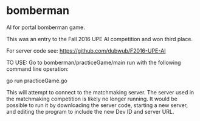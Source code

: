 # bomberman
AI for portal bomberman game.

This was an entry to the Fall 2016 UPE AI competition and won third place.

For server code see:
https://github.com/dubwub/F2016-UPE-AI

TO USE:
Go to bomberman/practiceGame/main
run with the following command line operation:

go run practiceGame.go

This will attempt to connect to the matchmaking server.
The server used in the matchmaking competition is likely no longer running. It would be possible to run 
it by downloading the server code, starting a new server, and editing the program to include the new Dev ID
and server URL.
